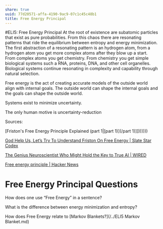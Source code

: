 ```yaml
---
share: true
uuid: 77d20571-affa-4190-9ac9-07c1c45c48b1
title: Free Energy Principal
---
```

#ELI5: Free Energy Principal
At the root of existence are subatomic particles that exist as pure probabilities. From this chaos there are resonating patterns that ride the equilibrium between entropy and energy minimization. The first abstraction of a resonating pattern is an hydrogen atom, from a hydrogen atom you get more complex atoms after they blow up a start. From complex atoms you get chemistry. From chemistry you get simple biological systems such a RNA, proteins, DNA, and other cell organelles. Biological systems continue resonating in complexity and capability through natural selection.

Free energy is the act of creating accurate models of the outside world align with internal goals. The outside world can shape the internal goals and the goals can shape the outside world.

Systems exist to minimize uncertainty.

The only human motive is uncertainty-reduction

Sources:

[Friston's Free Energy Principle Explained (part 1|[part 1)](/part 1)]]))))))

[God Help Us, Let’s Try To Understand Friston On Free Energy | Slate Star Codex](https://slatestarcodex.com/2018/03/04/god-help-us-lets-try-to-understand-friston-on-free-energy/)

[The Genius Neuroscientist Who Might Hold the Key to True AI | WIRED](https://www.wired.com/story/karl-friston-free-energy-principle-artificial-intelligence/)

[Free energy principle | Hacker News](https://news.ycombinator.com/item?id=17529408)

# Free Energy Principal Questions
How does one use “Free Energy” in a sentence?

What is the difference between energy minimization and entropy?

How does Free Energy relate to [Markov Blankets?](/../ELI5 Markov Blanket.md)